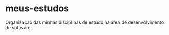# meus-estudos
Organização das minhas disciplinas de estudo na área de desenvolvimento de software.
